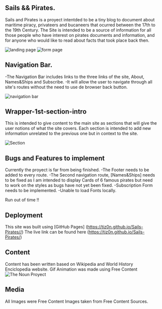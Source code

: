 ## Sails && Pirates.

Sails and Pirates is a proyect intentded to be a tiny blog to document about maritime piracy, privateers and bucaneers that ocurred between the 17th to the 19th Century. The Site is intended to be a source of information for all those people who have interest on pirates documents and information, and for anyone who would like to read about facts that took place back then.

![landing page](https://github.com/tiz0n/Sails-Pirates/blob/main/assets/images/Proyect%20Images/Landing.png)
![form page](https://github.com/tiz0n/Sails-Pirates/blob/main/assets/images/Proyect%20Images/Form.png)

## Navigation Bar.
-The Navigation Bar includes links to the three links of the site, About, Names&Ships and Subscribe.
-It will allow the user to navigate through all site's routes without the need to use de browser back button.

![navigation bar](https://github.com/tiz0n/Sails-Pirates/blob/main/assets/images/Proyect%20Images/NavBar.png)


## Wrapper-1st-section-intro

This is intended to give content to the main site as sections that will give the user notions of what the site covers. Each section is intended to add new information unrelated to the previous one but in context to the site.

![Section](https://github.com/tiz0n/Sails-Pirates/blob/main/assets/images/Proyect%20Images/Section.png)

## Bugs and Features to implement

Currently the proyect is far from being finished. 
-The Footer needs to be added to every route.
-The Second navigation route, [Names&Ships] needs to be fixed as I am intended to display Cards of 6 famous pirates but need to work on the styles as bugs have not yet been fixed.
-Subscription Form needs to be implemented. 
-Unable to load Fonts locally. 

Run out of time !!

## Deployment
This site was built using [GitHub Pages] (https://tiz0n.github.io/Sails-Pirates//) 
The live link can be found here (https://tiz0n.github.io/Sails-Pirates/)

## Content

Content has been written based on Wikipedia and World History Enciclopedia website.
Gif Animation was made using Free Content ![The Noun Proyect](https://thenounproject.com/)

## Media

All Images were Free Content Images taken from Free Content Sources.




